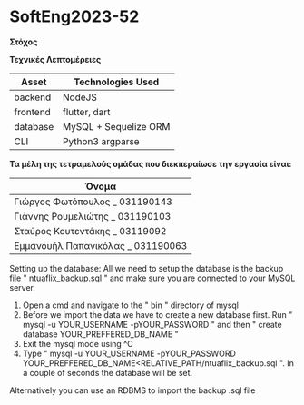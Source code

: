 # SoftEng2023-52
**Στόχος**



**Τεχνικές Λεπτομέρειες**

| Asset | Technologies Used |
| ----- | ----------- |
| backend | NodeJS |
| frontend | flutter, dart |
| database | MySQL + Sequelize ORM |
| CLI | Python3 argparse


**Τα μέλη της τετραμελούς ομάδας που διεκπεραίωσε την εργασία είναι:**

| Όνομα
| ----- 
| Γιώργος Φωτόπουλος _ 031190143
| Γιάννης Ρουμελιώτης _ 031190103
| Σταύρος Κουτεντάκης _ 03119092
| Εμμανουήλ Παπανικόλας _ 031190063


Setting up the database:
All we need to setup the database is the backup file " ntuaflix_backup.sql " and make sure you are connected to your MySQL server. 
1. Open a cmd and navigate to the " bin " directory of mysql
2. Before we import the data we have to create a new database first. Run " mysql -u YOUR_USERNAME -pYOUR_PASSWORD " and then " create database YOUR_PREFFERED_DB_NAME "
3. Exit the mysql mode using ^C
4. Type " mysql -u YOUR_USERNAME -pYOUR_PASSWORD YOUR_PREFFERED_DB_NAME<RELATIVE_PATH/ntuaflix_backup.sql ". In a couple of seconds the database will be set.

Alternatively you can use an RDBMS to import the backup .sql file
